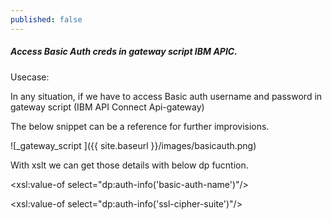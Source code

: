 ```yaml
---
published: false
---
```

##### Access Basic Auth creds in gateway script IBM APIC.

Usecase:

In any situation, if we have to access Basic auth username and password in gateway script (IBM API Connect  Api-gateway)

The below snippet can be a reference for further improvisions.

![_gateway_script ]({{ site.baseurl }}/images/basicauth.png)


With xslt we can get those details with below dp fucntion.

<xsl:value-of select="dp:auth-info('basic-auth-name')"/>


<xsl:value-of select="dp:auth-info('ssl-cipher-suite')"/>
